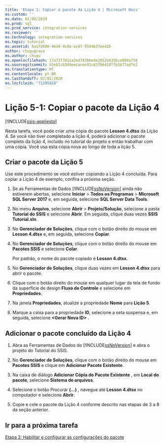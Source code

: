 ```yaml
---
title: 'Etapa 1: Copiar o pacote da Lição 4 | Microsoft Docs'
ms.custom: ''
ms.date: 01/08/2019
ms.prod: sql
ms.prod_service: integration-services
ms.reviewer: ''
ms.technology: integration-services
ms.topic: tutorial
ms.assetid: 8aa7d690-4649-4c0a-ac6f-9504637ee426
author: chugugrace
ms.author: chugu
ms.openlocfilehash: 17a72f7d11a2ed743bbede2852b6336ce808a75d
ms.sourcegitcommit: b2e81cb349eecacee91cd3766410ffb3677ad7e2
ms.translationtype: HT
ms.contentlocale: pt-BR
ms.lasthandoff: 02/01/2020
ms.locfileid: "71295928"
---
```

# <a name="lesson-5-1-copy-the-lesson-4-package"></a>Lição 5-1: Copiar o pacote da Lição 4

[!INCLUDE[ssis-appliesto](../includes/ssis-appliesto-ssvrpluslinux-asdb-asdw-xxx.md)]



Nesta tarefa, você pode criar uma cópia do pacote **Lesson 4.dtsx** da Lição 4. Se você não tiver completado a lição 4, poderá adicionar o pacote completo da lição 4, incluído no tutorial do projeto e então trabalhar com uma cópia. Você usa esta cópia nova ao longo de toda a lição 5.  
  
## <a name="create-the-lesson-5-package"></a>Criar o pacote da Lição 5  
  
Use este procedimento se você estiver copiando a Lição 4 concluída.  Para copiar a Lição 4 de exemplo, confira a próxima seção.

1.  Se as Ferramentas de Dados [!INCLUDE[ssNoVersion](../includes/ssnoversion-md.md)] ainda não estiverem abertas, selecione **Iniciar** > **Todos os Programas** > **Microsoft SQL Server 2017** e, em seguida, selecione **SQL Server Data Tools**.

2.  No menu **Arquivo**, selecione **Abrir** > **Projeto/Solução**, selecione a pasta **Tutorial do SSIS** e selecione **Abrir**.  Em seguida, clique duas vezes **SSIS Tutorial.sln**.

3.  No **Gerenciador de Soluções**, clique com o botão direito do mouse em **Lesson 4.dtsx** e, em seguida, selecione **Copiar**.

4.  No **Gerenciador de Soluções**, clique com o botão direito do mouse em **Pacotes SSIS** e selecione **Colar**.

    Por padrão, o nome do pacote copiado é **Lesson 4.dtsx**.

5.  No **Gerenciador de Soluções**, clique duas vezes em **Lesson 4.dtsx** para abrir o pacote.

6.  Clique com o botão direito do mouse em qualquer lugar da tela de fundo da superfície de design **Fluxo de Controle** e selecione em **Propriedades**.

7.  Na janela **Propriedades**, atualize a propriedade **Nome** para **Lição 5**.

8.  Marque a caixa para a propriedade **ID**, selecione a seta suspensa e, em seguida, selecione **\<Gerar Nova ID>** .

## <a name="add-the-completed-lesson-4-package"></a>Adicionar o pacote concluído da Lição 4

1.  Abra as Ferramentas de Dados do [!INCLUDE[ssNoVersion](../includes/ssnoversion-md.md)] e abra o projeto do Tutorial do SSIS.

2.  No **Gerenciador de Soluções**, clique com o botão direito do mouse em **Pacotes SSIS** e clique em **Adicionar Pacote Existente**.

3.  Na caixa de diálogo **Adicionar Cópia do Pacote Existente** , em **Local do pacote**, selecione **Sistema de arquivos**.

4.  Selecione o botão Procurar **(…)** , navegue até **Lesson 4.dtsx** no computador e selecione **Abrir**.

5.  Copie e cole o pacote da Lição 4 conforme descrito nas etapas de 3 a 8 da seção anterior.
  
## <a name="go-to-next-task"></a>Ir para a próxima tarefa  
[Etapa 2: Habilitar e configurar as configurações do pacote](../integration-services/lesson-5-2-enabling-and-configuring-package-configurations.md)  
  
